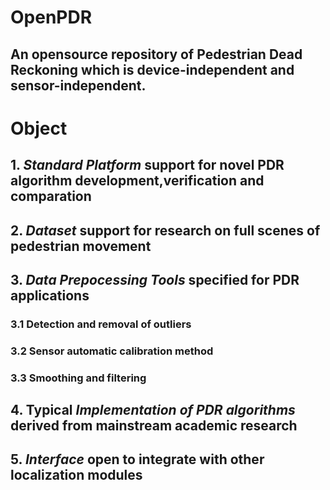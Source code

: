 # OpenPDR
## An opensource repository of Pedestrian Dead Reckoning which is device-independent and sensor-independent.
# Object
## 1. *Standard Platform* support for novel PDR algorithm development,verification and comparation
## 2. *Dataset* support for research on full scenes of pedestrian movement
## 3. *Data Prepocessing Tools* specified for PDR applications
### 3.1 Detection and removal of outliers
### 3.2 Sensor automatic calibration method
### 3.3 Smoothing and filtering
## 4. Typical *Implementation of PDR algorithms* derived from mainstream academic research
## 5. *Interface* open to integrate with other localization modules
